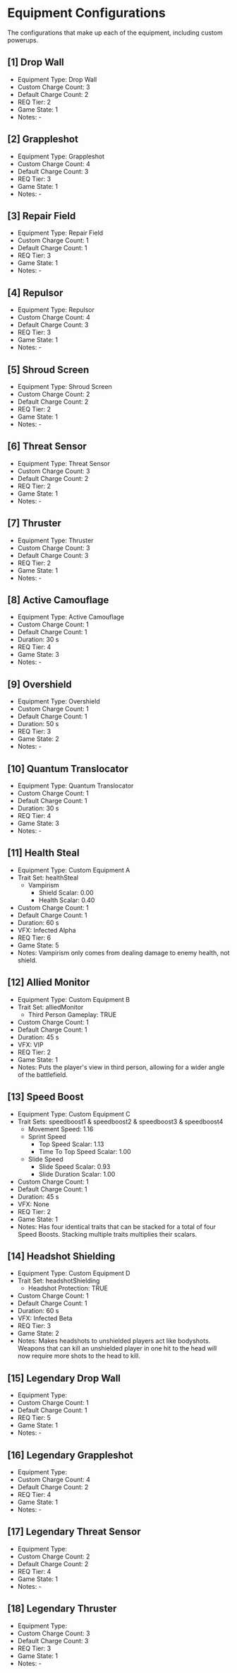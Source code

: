# Equipment Configurations

The configurations that make up each of the equipment, including custom powerups.

<!--
## [#] Equipment Name
- Equipment Type: Custom Equipment #
- Trait Set: #
  - Weapon Damage: #.##
  - Reload Speed
    - Empty Reload Scalar: #.##
    - Tactical Reload Scalar: #.##
  - Weapon Switch Speed: #.##
  - Movement Speed: #.##
  - Movement Speed With Turret: #.##
  - Jump Height: #.##
  - Clamber Speed: #.##
  - Sprint Speed
    - Top Speed Scalar: #.##
    - Time To Top Speed Scalar: #.##
  - Slide Speed
    - Slide Speed Scalar: #.##
    - Slide Duration Scalar: #.##
  - Melee Damage: #.##
  - Melee Impulse: #.##
  - Melee Recovery Speed: #.##
  - Bonus Health: #.##
  - Bonus Shield: #.##
  - Health Recharge
    - Recharge Delay Scalar: #.##
    - Recharge Rate Scalar: #.##
  - Shield Recharge
    - Recharge Delay Scalar: #.##
    - Recharge Rate Scalar: #.##
  - Vampirism
    - Shield Scalar: #.##
    - Health Scalar: #.##
  - Damage Resistance
    - Direct Damage Scalar: #.##
    - Grenade Damage Scalar: #.##
    - Explosive Damage Scalar: #.##
  - Headshot Protection: TRUE/FALSE
  - Grenade Damage: #.##
  - Grenade Detonation Radius: #.##
  - Grenade Impulse: #.##
  - VFX - Active Camouflage
    - Intensity Scalar: #.##
    - Interpolation Scalar: #.##
  - VFX - Overshield: TRUE/FALSE
  - Motion Tracker Visible
    - Motion Tracker Enabled: TRUE/FALSE
    - Enabled While Zooming: TRUE/FALSE
  - Motion Tracker Range
    - Inner Ring Scalar: #.##
    - Extended Ranger Scalar: #.##
    - Vehicle Range Scalar: #.##
- Custom Charge Count: #
- Default Charge Count: #
- Duration: ## s
- VFX: Infected Alpha, Infected Beta, VIP, None
- REQ Tier: #
- Game State: #
- Notes: -
-->

## [1] Drop Wall
- Equipment Type: Drop Wall
- Custom Charge Count: 3
- Default Charge Count: 2
- REQ Tier: 2
- Game State: 1
- Notes: -

## [2] Grappleshot
- Equipment Type: Grappleshot
- Custom Charge Count: 4
- Default Charge Count: 3
- REQ Tier: 3
- Game State: 1
- Notes: -

## [3] Repair Field
- Equipment Type: Repair Field
- Custom Charge Count: 1
- Default Charge Count: 1
- REQ Tier: 3
- Game State: 1
- Notes: -

## [4] Repulsor
- Equipment Type: Repulsor
- Custom Charge Count: 4
- Default Charge Count: 3
- REQ Tier: 3
- Game State: 1
- Notes: -

## [5] Shroud Screen
- Equipment Type: Shroud Screen
- Custom Charge Count: 2
- Default Charge Count: 2
- REQ Tier: 2
- Game State: 1
- Notes: -

## [6] Threat Sensor
- Equipment Type: Threat Sensor
- Custom Charge Count: 3
- Default Charge Count: 2
- REQ Tier: 2
- Game State: 1
- Notes: -

## [7] Thruster
- Equipment Type: Thruster
- Custom Charge Count: 3
- Default Charge Count: 3
- REQ Tier: 2
- Game State: 1
- Notes: -

## [8] Active Camouflage
- Equipment Type: Active Camouflage
- Custom Charge Count: 1
- Default Charge Count: 1
- Duration: 30 s
- REQ Tier: 4
- Game State: 3
- Notes: -

## [9] Overshield
- Equipment Type: Overshield
- Custom Charge Count: 1
- Default Charge Count: 1
- Duration: 50 s
- REQ Tier: 3
- Game State: 2
- Notes: -

## [10] Quantum Translocator
- Equipment Type: Quantum Translocator
- Custom Charge Count: 1
- Default Charge Count: 1
- Duration: 30 s
- REQ Tier: 4
- Game State: 3
- Notes: -

## [11] Health Steal
- Equipment Type: Custom Equipment A
- Trait Set: healthSteal
  - Vampirism
    - Shield Scalar: 0.00
    - Health Scalar: 0.40
- Custom Charge Count: 1
- Default Charge Count: 1
- Duration: 60 s
- VFX: Infected Alpha
- REQ Tier: 6
- Game State: 5
- Notes: Vampirism only comes from dealing damage to enemy health, not shield.

## [12] Allied Monitor
- Equipment Type: Custom Equipment B
- Trait Set: alliedMonitor
  - Third Person Gameplay: TRUE
- Custom Charge Count: 1
- Default Charge Count: 1
- Duration: 45 s
- VFX: VIP
- REQ Tier: 2
- Game State: 1
- Notes: Puts the player's view in third person, allowing for a wider angle of the battlefield.

## [13] Speed Boost
- Equipment Type: Custom Equipment C
- Trait Sets: speedboost1 & speedboost2 & speedboost3 & speedboost4
  - Movement Speed: 1.16
  - Sprint Speed
    - Top Speed Scalar: 1.13
    - Time To Top Speed Scalar: 1.00
  - Slide Speed
    - Slide Speed Scalar: 0.93
    - Slide Duration Scalar: 1.00
- Custom Charge Count: 1
- Default Charge Count: 1
- Duration: 45 s
- VFX: None
- REQ Tier: 2
- Game State: 1
- Notes: Has four identical traits that can be stacked for a total of four Speed Boosts. Stacking multiple traits multiplies their scalars.

## [14] Headshot Shielding
- Equipment Type: Custom Equipment D
- Trait Set: headshotShielding
  - Headshot Protection: TRUE
- Custom Charge Count: 1
- Default Charge Count: 1
- Duration: 60 s
- VFX: Infected Beta
- REQ Tier: 3
- Game State: 2
- Notes: Makes headshots to unshielded players act like bodyshots. Weapons that can kill an unshielded player in one hit to the head will now require more shots to the head to kill.

## [15] Legendary Drop Wall
- Equipment Type: 
- Custom Charge Count: 1
- Default Charge Count: 1
- REQ Tier: 5
- Game State: 1
- Notes: -

## [16] Legendary Grappleshot
- Equipment Type: 
- Custom Charge Count: 4
- Default Charge Count: 2
- REQ Tier: 4
- Game State: 1
- Notes: -

## [17] Legendary Threat Sensor
- Equipment Type: 
- Custom Charge Count: 2
- Default Charge Count: 2
- REQ Tier: 4
- Game State: 1
- Notes: -

## [18] Legendary Thruster
- Equipment Type: 
- Custom Charge Count: 3
- Default Charge Count: 3
- REQ Tier: 3
- Game State: 1
- Notes: -
